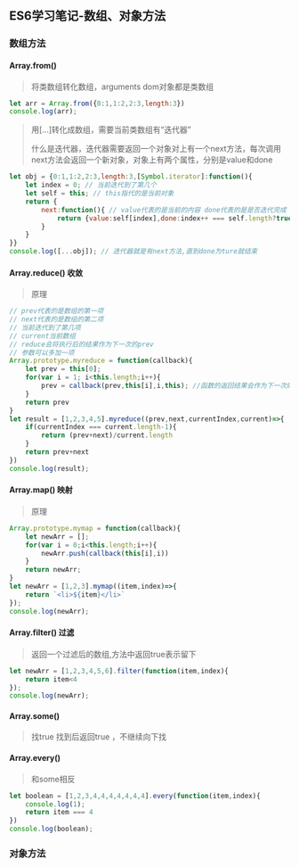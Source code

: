 ## ES6学习笔记-数组、对象方法

### 数组方法

#### Array.from()

> 将类数组转化数组，arguments dom对象都是类数组 

```javascript
let arr = Array.from({0:1,1:2,2:3,length:3})
console.log(arr);
```

> 用[...]转化成数组，需要当前类数组有“迭代器” 
>
> 什么是迭代器，迭代器需要返回一个对象对上有一个next方法，每次调用next方法会返回一个新对象，对象上有两个属性，分别是value和done

```javascript
let obj = {0:1,1:2,2:3,length:3,[Symbol.iterator]:function(){
    let index = 0; // 当前迭代到了第几个
    let self = this; // this指代的是当前对象
    return {
        next:function(){ // value代表的是当前的内容 done代表的是是否迭代完成
            return {value:self[index],done:index++ === self.length?true:false}
        }
    }
}}
console.log([...obj]); // 迭代器就是有next方法,直到done为ture就结束
```

#### Array.reduce()  收敛

> 原理

```javascript
// prev代表的是数组的第一项
// next代表的是数组的第二项
// 当前迭代到了第几项
// current当前数组
// reduce会将执行后的结果作为下一次的prev
// 参数可以多加一项
Array.prototype.myreduce = function(callback){
    let prev = this[0];
    for(var i = 1; i<this.length;i++){
        prev = callback(prev,this[i],i,this); //函数的返回结果会作为下一次的prev
    }
    return prev
}
let result = [1,2,3,4,5].myreduce((prev,next,currentIndex,current)=>{
    if(currentIndex === current.length-1){
        return (prev+next)/current.length
    }
    return prev+next
})
console.log(result);
```

#### Array.map() 映射

> 原理

```javascript
Array.prototype.mymap = function(callback){
    let newArr = [];
    for(var i = 0;i<this.length;i++){
        newArr.push(callback(this[i],i))
    }
    return newArr;
}
let newArr = [1,2,3].mymap((item,index)=>{
    return `<li>${item}</li>`
});
console.log(newArr);
```

#### Array.filter() 过滤

> 返回一个过滤后的数组,方法中返回true表示留下

```javascript
let newArr = [1,2,3,4,5,6].filter(function(item,index){
    return item<4
});
console.log(newArr);
```

#### Array.some()

> 找true 找到后返回true ，不继续向下找

#### Array.every()

> 和some相反

```javascript
let boolean = [1,2,3,4,4,4,4,4,4,4].every(function(item,index){
    console.log(1);
    return item === 4
})
console.log(boolean);
```

### 对象方法

